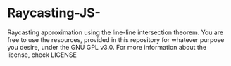 # Raycasting-JS-
Raycasting approximation using the line-line intersection theorem.
You are free to use the resources, provided in this repository for
whatever purpose you desire, under the GNU GPL v3.0. For more information
about the license, check LICENSE
